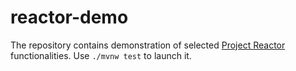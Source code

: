 # reactor-demo

The repository contains demonstration of selected [Project Reactor](https://projectreactor.io/) functionalities. Use `./mvnw test` to launch it.
